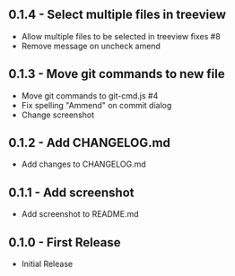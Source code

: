 ## 0.1.4 - Select multiple files in treeview

-   Allow multiple files to be selected in treeview fixes #8
-   Remove message on uncheck amend

## 0.1.3 - Move git commands to new file

-   Move git commands to git-cmd.js #4
-   Fix spelling "Ammend" on commit dialog
-   Change screenshot

## 0.1.2 - Add CHANGELOG.md

-   Add changes to CHANGELOG.md

## 0.1.1 - Add screenshot

-   Add screenshot to README.md

## 0.1.0 - First Release

-   Initial Release
